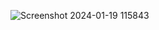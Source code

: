 ![Screenshot 2024-01-19 115843](https://github.com/Amruta-Reddy/Tic-Ta-Toe/assets/115242296/95d1f1b9-6a5f-4e3c-8b6a-fff28be078e4)
